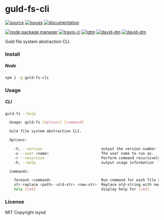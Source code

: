 # guld-fs-cli

[![source](https://img.shields.io/badge/source-bitbucket-blue.svg)](https://bitbucket.org/guld/tech-js-node_modules-guld-fs-cli) [![issues](https://img.shields.io/badge/issues-bitbucket-yellow.svg)](https://bitbucket.org/guld/tech-js-node_modules-guld-fs-cli/issues) [![documentation](https://img.shields.io/badge/docs-guld.tech-green.svg)](https://guld.tech/cli/guld-fs-cli.html)

[![node package manager](https://img.shields.io/npm/v/guld-fs-cli.svg)](https://www.npmjs.com/package/guld-fs-cli) [![travis-ci](https://travis-ci.org/guldcoin/tech-js-node_modules-guld-fs-cli.svg)](https://travis-ci.org/guldcoin/tech-js-node_modules-guld-fs-cli?branch=guld) [![lgtm](https://img.shields.io/lgtm/grade/javascript/b/guld/tech-js-node_modules-guld-fs-cli.svg?logo=lgtm&logoWidth=18)](https://lgtm.com/projects/b/guld/tech-js-node_modules-guld-fs-cli/context:javascript) [![david-dm](https://david-dm.org/guldcoin/tech-js-node_modules-guld-fs-cli/status.svg)](https://david-dm.org/guldcoin/tech-js-node_modules-guld-fs-cli) [![david-dm](https://david-dm.org/guldcoin/tech-js-node_modules-guld-fs-cli/dev-status.svg)](https://david-dm.org/guldcoin/tech-js-node_modules-guld-fs-cli?type=dev)

Guld file system abstraction CLI.

### Install

##### Node

```sh
npm i -g guld-fs-cli
```

### Usage

##### CLI

```sh
guld-fs --help

  Usage: guld-fs [options] [command]

  Guld file system abstraction CLI.

  Options:

    -V, --version                           output the version number
    -u --user <name>                        The user name to run as.
    -r --recursive                          Perform command recursively.
    -h, --help                              output usage information

  Commands:

    foreach <command>                       Run command for each file and/or directory in the given directory.
    str-replace <path> <old-str> <new-str>  Replace old-string with new-string for all files in path.
    help [cmd]                              display help for [cmd]

```

### License

MIT Copyright isysd

